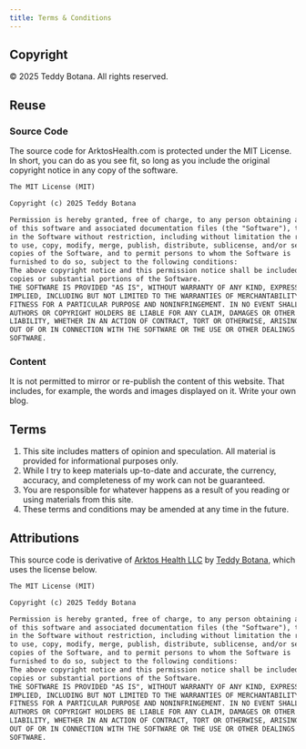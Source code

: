 ```yaml
---
title: Terms & Conditions
---
```


## Copyright

&copy; 2025 Teddy Botana. All rights reserved.

## Reuse

### Source Code

The source code for ArktosHealth.com is protected under the MIT License. In short, you can do as you see fit, so long as you include the original copyright notice in any copy of the software.

```md
The MIT License (MIT)

Copyright (c) 2025 Teddy Botana

Permission is hereby granted, free of charge, to any person obtaining a copy
of this software and associated documentation files (the "Software"), to deal
in the Software without restriction, including without limitation the rights
to use, copy, modify, merge, publish, distribute, sublicense, and/or sell
copies of the Software, and to permit persons to whom the Software is
furnished to do so, subject to the following conditions:
The above copyright notice and this permission notice shall be included in all
copies or substantial portions of the Software.
THE SOFTWARE IS PROVIDED "AS IS", WITHOUT WARRANTY OF ANY KIND, EXPRESS OR
IMPLIED, INCLUDING BUT NOT LIMITED TO THE WARRANTIES OF MERCHANTABILITY,
FITNESS FOR A PARTICULAR PURPOSE AND NONINFRINGEMENT. IN NO EVENT SHALL THE
AUTHORS OR COPYRIGHT HOLDERS BE LIABLE FOR ANY CLAIM, DAMAGES OR OTHER
LIABILITY, WHETHER IN AN ACTION OF CONTRACT, TORT OR OTHERWISE, ARISING FROM,
OUT OF OR IN CONNECTION WITH THE SOFTWARE OR THE USE OR OTHER DEALINGS IN THE
SOFTWARE.
```

### Content

It is not permitted to mirror or re-publish the content of this website. That includes, for example, the words and images displayed on it. Write your own blog.

## Terms

1. This site includes matters of opinion and speculation. All material is provided for informational purposes only.
2. While I try to keep materials up-to-date and accurate, the currency, accuracy, and completeness of my work can not be guaranteed.
3. You are responsible for whatever happens as a result of you reading or using materials from this site.
4. These terms and conditions may be amended at any time in the future.

## Attributions

This source code is derivative of [Arktos Health LLC](https://github.com/DaKingBear) by [Teddy Botana](https://github.com/DaKingBear), which uses the license below.

```md
The MIT License (MIT)

Copyright (c) 2025 Teddy Botana

Permission is hereby granted, free of charge, to any person obtaining a copy
of this software and associated documentation files (the "Software"), to deal
in the Software without restriction, including without limitation the rights
to use, copy, modify, merge, publish, distribute, sublicense, and/or sell
copies of the Software, and to permit persons to whom the Software is
furnished to do so, subject to the following conditions:
The above copyright notice and this permission notice shall be included in all
copies or substantial portions of the Software.
THE SOFTWARE IS PROVIDED "AS IS", WITHOUT WARRANTY OF ANY KIND, EXPRESS OR
IMPLIED, INCLUDING BUT NOT LIMITED TO THE WARRANTIES OF MERCHANTABILITY,
FITNESS FOR A PARTICULAR PURPOSE AND NONINFRINGEMENT. IN NO EVENT SHALL THE
AUTHORS OR COPYRIGHT HOLDERS BE LIABLE FOR ANY CLAIM, DAMAGES OR OTHER
LIABILITY, WHETHER IN AN ACTION OF CONTRACT, TORT OR OTHERWISE, ARISING FROM,
OUT OF OR IN CONNECTION WITH THE SOFTWARE OR THE USE OR OTHER DEALINGS IN THE
SOFTWARE.
```
